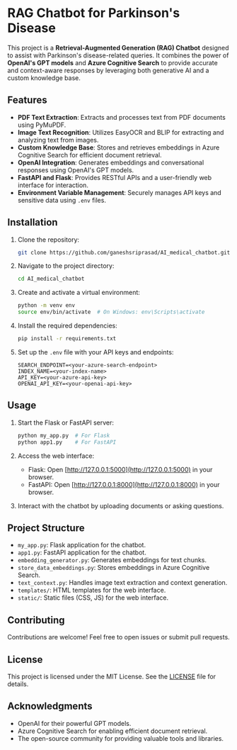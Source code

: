# RAG Chatbot for Parkinson's Disease

This project is a **Retrieval-Augmented Generation (RAG) Chatbot** designed to assist with Parkinson's disease-related queries. It combines the power of **OpenAI's GPT models** and **Azure Cognitive Search** to provide accurate and context-aware responses by leveraging both generative AI and a custom knowledge base.

## Features
- **PDF Text Extraction**: Extracts and processes text from PDF documents using PyMuPDF.
- **Image Text Recognition**: Utilizes EasyOCR and BLIP for extracting and analyzing text from images.
- **Custom Knowledge Base**: Stores and retrieves embeddings in Azure Cognitive Search for efficient document retrieval.
- **OpenAI Integration**: Generates embeddings and conversational responses using OpenAI's GPT models.
- **FastAPI and Flask**: Provides RESTful APIs and a user-friendly web interface for interaction.
- **Environment Variable Management**: Securely manages API keys and sensitive data using `.env` files.

## Installation

1. Clone the repository:
   ```bash
   git clone https://github.com/ganeshsriprasad/AI_medical_chatbot.git
   ```

2. Navigate to the project directory:
   ```bash
   cd AI_medical_chatbot
   ```

3. Create and activate a virtual environment:
   ```bash
   python -m venv env
   source env/bin/activate  # On Windows: env\Scripts\activate
   ```

4. Install the required dependencies:
   ```bash
   pip install -r requirements.txt
   ```

5. Set up the `.env` file with your API keys and endpoints:
   ```env
   SEARCH_ENDPOINT=<your-azure-search-endpoint>
   INDEX_NAME=<your-index-name>
   API_KEY=<your-azure-api-key>
   OPENAI_API_KEY=<your-openai-api-key>
   ```

## Usage

1. Start the Flask or FastAPI server:
   ```bash
   python my_app.py  # For Flask
   python app1.py    # For FastAPI
   ```

2. Access the web interface:
   - Flask: Open [http://127.0.0.1:5000](http://127.0.0.1:5000) in your browser.
   - FastAPI: Open [http://127.0.0.1:8000](http://127.0.0.1:8000) in your browser.

3. Interact with the chatbot by uploading documents or asking questions.

## Project Structure
- `my_app.py`: Flask application for the chatbot.
- `app1.py`: FastAPI application for the chatbot.
- `embedding_generator.py`: Generates embeddings for text chunks.
- `store_data_embeddings.py`: Stores embeddings in Azure Cognitive Search.
- `text_context.py`: Handles image text extraction and context generation.
- `templates/`: HTML templates for the web interface.
- `static/`: Static files (CSS, JS) for the web interface.

## Contributing
Contributions are welcome! Feel free to open issues or submit pull requests.

## License
This project is licensed under the MIT License. See the [LICENSE](LICENSE) file for details.

## Acknowledgments
- OpenAI for their powerful GPT models.
- Azure Cognitive Search for enabling efficient document retrieval.
- The open-source community for providing valuable tools and libraries.
